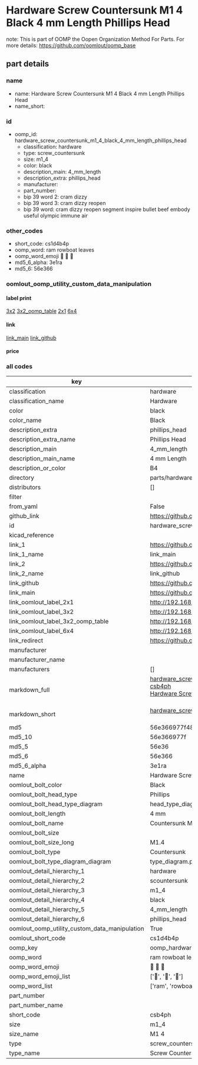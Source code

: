 # Hardware Screw Countersunk M1 4 Black 4 mm Length Phillips Head  

note: This is part of OOMP the Oopen Organization Method For Parts. For more details: https://github.com/oomlout/oomp_base

##  part details
  







### name
* name: Hardware Screw Countersunk M1 4 Black 4 mm Length Phillips Head
* name_short: 
### id
* oomp_id: hardware_screw_countersunk_m1_4_black_4_mm_length_phillips_head
  * classification: hardware
  * type: screw_countersunk
  * size: m1_4
  * color: black
  * description_main: 4_mm_length
  * description_extra: phillips_head
  * manufacturer: 
  * part_number: 
  * bip 39 word 2: cram dizzy
  * bip 39 word 3: cram dizzy reopen
  * bip 39 word: cram dizzy reopen segment inspire bullet beef embody useful olympic immune air

### other_codes
* short_code: cs1d4b4p
* oomp_word: ram rowboat leaves
* oomp_word_emoji :ram: :rowboat: :leaves:
* md5_6_alpha: 3e1ra
* md5_6: 56e366






### oomlout_oomp_utility_custom_data_manipulation
#### label print
[3x2](http://192.168.1.245:1112/?label=oomp%203e1ra)
[3x2_oomp_table](http://192.168.1.108:1112/?label=oomp%203e1ra)
[2x1](http://192.168.1.242:1112/?label=oomp%203e1ra)
[6x4](http://192.168.1.55:1112/?label=oomp%203e1ra)    

#### link

[link_main](https://github.com/oomlout/oomlout_oomp_version_1_messy/tree/main/parts/hardware_screw_countersunk_m1_4_black_4_mm_length_phillips_head) [link_github](https://github.com/oomlout/oomlout_oomp_version_1_messy/tree/main/parts/hardware_screw_countersunk_m1_4_black_4_mm_length_phillips_head)                             

#### price







### all codes 
| key | value |  
| --- | --- |  
| classification | hardware |  
| classification_name | Hardware |  
| color | black |  
| color_name | Black |  
| description_extra | phillips_head |  
| description_extra_name | Phillips Head |  
| description_main | 4_mm_length |  
| description_main_name | 4 mm Length |  
| description_or_color | B4 |  
| directory | parts/hardware_screw_countersunk_m1_4_black_4_mm_length_phillips_head |  
| distributors | [] |  
| filter |  |  
| from_yaml | False |  
| github_link | https://github.com/oomlout/oomlout_oomp_part_src/tree/main/parts/hardware_screw_countersunk_m1_4_black_4_mm_length_phillips_head |  
| id | hardware_screw_countersunk_m1_4_black_4_mm_length_phillips_head |  
| kicad_reference |  |  
| link_1 | https://github.com/oomlout/oomlout_oomp_version_1_messy/tree/main/parts/hardware_screw_countersunk_m1_4_black_4_mm_length_phillips_head |  
| link_1_name | link_main |  
| link_2 | https://github.com/oomlout/oomlout_oomp_version_1_messy/tree/main/parts/hardware_screw_countersunk_m1_4_black_4_mm_length_phillips_head |  
| link_2_name | link_github |  
| link_github | https://github.com/oomlout/oomlout_oomp_version_1_messy/tree/main/parts/hardware_screw_countersunk_m1_4_black_4_mm_length_phillips_head |  
| link_main | https://github.com/oomlout/oomlout_oomp_version_1_messy/tree/main/parts/hardware_screw_countersunk_m1_4_black_4_mm_length_phillips_head |  
| link_oomlout_label_2x1 | http://192.168.1.242:1112/?label=oomp%203e1ra |  
| link_oomlout_label_3x2 | http://192.168.1.245:1112/?label=oomp%203e1ra |  
| link_oomlout_label_3x2_oomp_table | http://192.168.1.108:1112/?label=oomp%203e1ra |  
| link_oomlout_label_6x4 | http://192.168.1.55:1112/?label=oomp%203e1ra |  
| link_redirect | https://github.com/oomlout/oomlout_oomp_version_1_messy/tree/main/parts/hardware_screw_countersunk_m1_4_black_4_mm_length_phillips_head |  
| manufacturer |  |  
| manufacturer_name |  |  
| manufacturers | [] |  
| markdown_full | [hardware_screw_countersunk_m1_4_black_4_mm_length_phillips_head](none)<br>[csb4ph](none)<br>[Hardware Screw Countersunk M1 4 Black 4 Mm Length Phillips Head](none)<br><br> |  
| markdown_short | [hardware_screw_countersunk_m1_4_black_4_mm_length_phillips_head](none)<br><br> |  
| md5 | 56e366977f48628078baac336cd00991 |  
| md5_10 | 56e366977f |  
| md5_5 | 56e36 |  
| md5_6 | 56e366 |  
| md5_6_alpha | 3e1ra |  
| name | Hardware Screw Countersunk M1 4 Black 4 mm Length Phillips Head |  
| oomlout_bolt_color | Black |  
| oomlout_bolt_head_type | Phillips |  
| oomlout_bolt_head_type_diagram | head_type_diagram.png |  
| oomlout_bolt_length | 4 mm |  
| oomlout_bolt_name | Countersunk M1_4X4 mm Black (Phillips) |  
| oomlout_bolt_size |  |  
| oomlout_bolt_size_long | M1.4 |  
| oomlout_bolt_type | Countersunk |  
| oomlout_bolt_type_diagram_diagram | type_diagram.png |  
| oomlout_detail_hierarchy_1 | hardware |  
| oomlout_detail_hierarchy_2 | scountersunk |  
| oomlout_detail_hierarchy_3 | m1_4 |  
| oomlout_detail_hierarchy_4 | black |  
| oomlout_detail_hierarchy_5 | 4_mm_length |  
| oomlout_detail_hierarchy_6 | phillips_head |  
| oomlout_oomp_utility_custom_data_manipulation | True |  
| oomlout_short_code | cs1d4b4p |  
| oomp_key | oomp_hardware_screw_countersunk_m1_4_black_4_mm_length_phillips_head |  
| oomp_word | ram rowboat leaves |  
| oomp_word_emoji | :ram: :rowboat: :leaves: |  
| oomp_word_emoji_list | [':ram:', ':rowboat:', ':leaves:'] |  
| oomp_word_list | ['ram', 'rowboat', 'leaves'] |  
| part_number |  |  
| part_number_name |  |  
| short_code | csb4ph |  
| size | m1_4 |  
| size_name | M1 4 |  
| type | screw_countersunk |  
| type_name | Screw Countersunk |  
